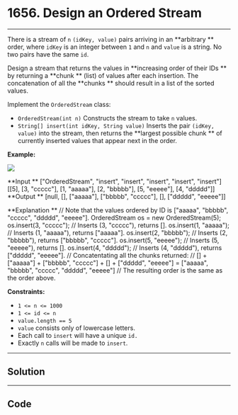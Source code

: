 # 1656. Design an Ordered Stream

---

There is a stream of `n` `(idKey, value)` pairs arriving in an **arbitrary ** order, where `idKey` is an integer between `1` and `n` and `value` is a string. No two pairs have the same `id`.

Design a stream that returns the values in **increasing order of their IDs ** by returning a **chunk ** (list) of values after each insertion. The concatenation of all the **chunks ** should result in a list of the sorted values.

Implement the `OrderedStream` class:

  * `OrderedStream(int n)` Constructs the stream to take `n` values.
  * `String[] insert(int idKey, String value)` Inserts the pair `(idKey, value)` into the stream, then returns the **largest possible chunk ** of currently inserted values that appear next in the order.



 

**Example:**

**![](https://assets.leetcode.com/uploads/2020/11/10/q1.gif)**


**Input **
["OrderedStream", "insert", "insert", "insert", "insert", "insert"]
[[5], [3, "ccccc"], [1, "aaaaa"], [2, "bbbbb"], [5, "eeeee"], [4, "ddddd"]]
**Output **
[null, [], ["aaaaa"], ["bbbbb", "ccccc"], [], ["ddddd", "eeeee"]]

**Explanation **
// Note that the values ordered by ID is ["aaaaa", "bbbbb", "ccccc", "ddddd", "eeeee"].
OrderedStream os = new OrderedStream(5);
os.insert(3, "ccccc"); // Inserts (3, "ccccc"), returns [].
os.insert(1, "aaaaa"); // Inserts (1, "aaaaa"), returns ["aaaaa"].
os.insert(2, "bbbbb"); // Inserts (2, "bbbbb"), returns ["bbbbb", "ccccc"].
os.insert(5, "eeeee"); // Inserts (5, "eeeee"), returns [].
os.insert(4, "ddddd"); // Inserts (4, "ddddd"), returns ["ddddd", "eeeee"].
// Concatentating all the chunks returned:
// [] + ["aaaaa"] + ["bbbbb", "ccccc"] + [] + ["ddddd", "eeeee"] = ["aaaaa", "bbbbb", "ccccc", "ddddd", "eeeee"]
// The resulting order is the same as the order above.


 

**Constraints:**

  * `1 <= n <= 1000`
  * `1 <= id <= n`
  * `value.length == 5`
  * `value` consists only of lowercase letters.
  * Each call to `insert` will have a unique `id.`
  * Exactly `n` calls will be made to `insert`.

---

## Solution



---

## Code
```python


```